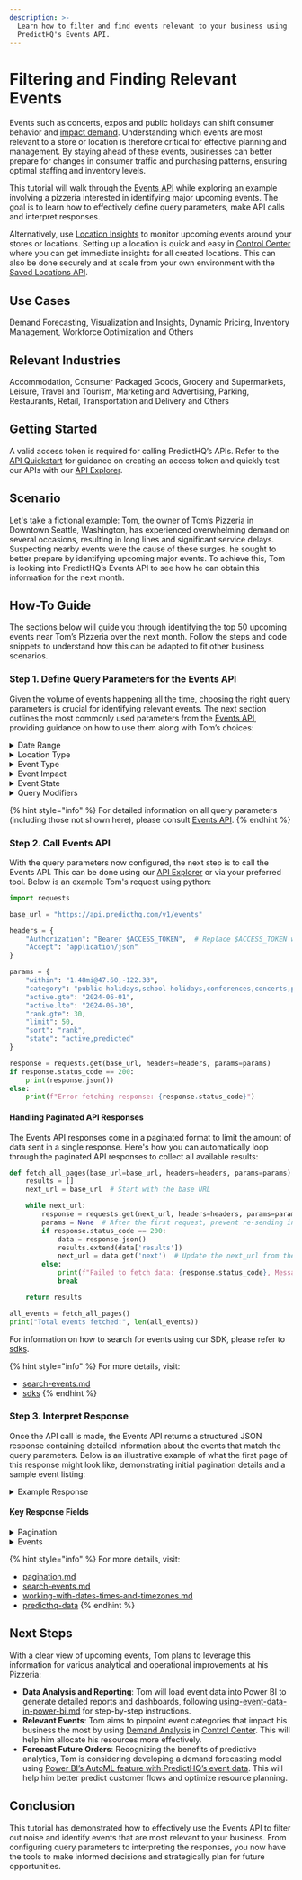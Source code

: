```yaml
---
description: >-
  Learn how to filter and find events relevant to your business using
  PredictHQ's Events API.
---
```


# Filtering and Finding Relevant Events

Events such as concerts, expos and public holidays can shift consumer behavior and [impact demand](https://www.predicthq.com/use-cases/demand-forecasting). Understanding which events are most relevant to a store or location is therefore critical for effective planning and management. By staying ahead of these events, businesses can better prepare for changes in consumer traffic and purchasing patterns, ensuring optimal staffing and inventory levels.

This tutorial will walk through the [Events API](https://www.predicthq.com/apis/event-api) while exploring an example involving a pizzeria interested in identifying major upcoming events. The goal is to learn how to effectively define query parameters, make API calls and interpret responses.

Alternatively, use [Location Insights](https://www.predicthq.com/location-insights) to monitor upcoming events around your stores or locations. Setting up a location is quick and easy in [Control Center](https://control.predicthq.com/location-insights) where you can get immediate insights for all created locations. This can also be done securely and at scale from your own environment with the [Saved Locations API](../../api/saved-locations/).

## Use Cases

Demand Forecasting, Visualization and Insights, Dynamic Pricing, Inventory Management, Workforce Optimization and Others

## Relevant Industries

Accommodation, Consumer Packaged Goods, Grocery and Supermarkets, Leisure, Travel and Tourism, Marketing and Advertising, Parking, Restaurants, Retail, Transportation and Delivery and Others

## Getting Started

A valid access token is required for calling PredictHQ’s APIs. Refer to the [API Quickstart](../api-quickstart.md) for guidance on creating an access token and quickly test our APIs with our [API Explorer](https://control.predicthq.com/explorer/events).

## Scenario

Let's take a fictional example: Tom, the owner of Tom’s Pizzeria in Downtown Seattle, Washington, has experienced overwhelming demand on several occasions, resulting in long lines and significant service delays. Suspecting nearby events were the cause of these surges, he sought to better prepare by identifying upcoming major events. To achieve this, Tom is looking into PredictHQ’s Events API to see how he can obtain this information for the next month.

## How-To Guide

The sections below will guide you through identifying the top 50 upcoming events near Tom’s Pizzeria over the next month. Follow the steps and code snippets to understand how this can be adapted to fit other business scenarios.

### Step 1. Define Query Parameters for the Events API

Given the volume of events happening all the time, choosing the right query parameters is crucial for identifying relevant events. The next section outlines the most commonly used parameters from the [Events API](../../api/events/search-events.md), providing guidance on how to use them along with Tom’s choices:

<details>

<summary>Date Range</summary>

Set the date range for the search.

* **Active**: Use the `active` parameter to include all events that are ongoing in the date range.
* **Start**: To focus on the start dates of events, the date range should be set using the `start` parameter.

#### Settings for Tom’s Pizzeria

Tom is interested in events taking place in the month of June 2024. He will configure the search to include active events from June 1st to June 30th, considering the local time zone.&#x20;

```python
params={
   "active.gte": "2024-06-01",
   "active.lte": "2024-06-30",
   "active.tz": "America/Los_Angeles"
   }
```

</details>

<details>

<summary>Location Type</summary>

Define the catchment area for the search. Refer to our [industry recommendations](../guides/industry-specific-event-filters.md#location-type) for which location type to start with.&#x20;

* **Center Point & Radius**: Define a circular area around your store or location by specifying latitude/longitude and a radius using the `within` parameter. The [Suggested Radius API](https://docs.predicthq.com/api/suggested-radius/get-suggested-radius) can assist in identifying an appropriate radius.

<!---->

* **City, State, Country**: For targeted searches across a predefined area e.g. specific cities, states or countries, use the `place` parameter and provide a place ID. The [Places API](https://docs.predicthq.com/api/places/search-places) can assist in finding correct place IDs.

<!---->

* **Country-wide**: If your interest spans an entire country, the easiest way is to use the `country` parameter and set it to the res

#### Settings for Tom’s Pizzeria

Tom is keen on monitoring events within close proximity to his pizzeria so he decides to set the search location using the center point and radius approach.

Tom first uses the [Suggested Radius API](../../api/suggested-radius/get-suggested-radius.md) to establish the optimal search radius (see below for code snippet). The Suggested Radius API recommends a 1.48 mi radius based on typical foot traffic and local demographic data for Food and Beverage/Restaurant industries in urban settings.

```python
params={
  "within": "1.48mi@47.60,-122.33"
  }
```

#### **Suggested Radius**

Tom is in the Food and Beverage/Restaurants industry and the pizzeria is located in Downtown Seattle at (47.60, -122.33).  These are the two parameters for the Suggested Radius API:

```python
import requests

response = requests.get(
  url="https://api.predicthq.com/v1/suggested-radius",
  headers={
    "Authorization": "Bearer $ACCESS_TOKEN",
    "Accept": "application/json"
    },
  params={
    "location.origin": "47.60,-122.33",
    "radius_unit": "mi",
    "industry": "restaurants"
    }
)

print(response.json())
```

```python
{
  "radius": 1.48,
  "radius_unit": "mi",
  "location": {
    "lat": "47.6",
    "lon": "-122.33"
  }
}
```

</details>

<details>

<summary>Event Type</summary>

Select the types of events for the search.

* **Relevant Event Categories**: To identify [event categories](../predicthq-data/event-categories/) that are most relevant to your location, use [Demand Analysis](https://www.predicthq.com/support/beam-overview) in [Control Center](https://control.predicthq.com/beam) or the [Beam API](../../api/beam/). Alternatively, start with our [industry recommendations](../guides/industry-specific-event-filters.md#relevant-event-categories) for which categories to start with.

<!---->

* **Specific Themes**: Use the `phq_label` parameter to focus on particular themes within a category. For example, to find baseball-related events, set `phq_label` to `baseball`.

#### Settings for Tom’s Pizzeria

For a broad initial survey of upcoming events, Tom has chosen to focus on categories that are likely to influence restaurant visits.

```python
params={
  "category": "public-holidays,performing-arts,conferences,concerts,festivals"
  } 
```

Next, Tom plans to use use [Demand Analysis](https://www.predicthq.com/support/beam-overview) in [Control Center](https://control.predicthq.com/beam) to help refine these categories further based on actual data-driven insights, tailored to his pizzeria.

</details>

<details>

<summary>Event Impact</summary>

Define the event impact for the search.

* **PHQ Rank**: Use the `rank` parameter to target events based on their [predicted impact](../predicthq-data/ranks/phq-rank.md), with values ranging from 0 to 100. This is useful for filtering out smaller events, ensuring focus on those likely to impact demand. Set the minimum rank threshold by setting rank.gte based on our [recommended industry minimums](../guides/industry-specific-event-filters.md#minimum-phq-rank).
  * The `rank_level` parameter divides the PHQ Rank into five equal bands, for simplified categorization. Levels range from 1 to 5, where 1 represents minor impact, such as a community workshop, and 5 represents major impact, like the Olympics.

<!---->

* **Local Rank**: To consider the event's impact on the local area, use `local_rank`, which also ranges from 0 to 100. By considering factors like population density, [Local Rank](../predicthq-data/ranks/local-rank.md) helps differentiate the impact of similar-sized events in different locations, such as Aspen, Colorado versus New York City.
  * The `local_rank_level` parameter divides Local Rank into five equal bands, for simplified categorization. Levels also range from 1 to 5, with 1 representing minor impact and 5 representing major impact, similar to the PHQ Rank.

<!---->

* **PHQ Attendance**: For [attendance-based events](../predicthq-data/event-categories/attendance-based-events.md), impact can be directly measured with `phq_attendance` which is the [number of people predicted to attend an event](../predicthq-data/predicted-attendance.md).

#### Settings for Tom’s Pizzeria&#x20;

To focus his resources efficiently and avoid spending time on smaller, less impactful events, Tom sets a minimum PHQ rank threshold of 30, which is recommended for his industry.

```python
params={
  "rank.gte": 30
  }
```

</details>

<details>

<summary>Event State</summary>

Track events based on their likelihood of occurring.

* **Event State**: Events classified as `active` by the `state` parameter have confirmed details including start dates and locations, whereas the details of \`predicted\` events are [subject to change](../predicthq-data/predicted-events.md) as more information becomes available. Events are marked as `deleted` if they are canceled, postponed, or otherwise removed.

Focusing primarily on `active` and `predicted` event states ensures that only events which are relevant and likely to occur are tracked

#### Settings for Tom’s Pizzeria

Tom is interested in all upcoming events in June 2024 and has decided to include `predicted` events as well.

```python
params={
  "state": "active,predicted"
  }
```

</details>

<details>

<summary>Query Modifiers</summary>

Optimize search results with useful parameters.

* **Limit**: Specify the maximum number of events per page to return, managing the volume of results and focusing on the most relevant events. Use the `next` field in the API response to navigate to additional results (refer to [#handling-paginated-api-responses](filtering-and-finding-relevant-events.md#handling-paginated-api-responses "mention") for more details).

<!---->

* **Sort**: Order the search results according to specific attributes, most commonly event impact such as `rank` or `phq_attendance`, to prioritize high impact events.

#### Settings for Tom’s Pizzeria

Tom is interested in the top 50 upcoming events for June 2024 that could impact his business. He sets the search parameters to not only manage the scope of results but also ensure that the most significant events are returned first.

```python
params={
   "limit": 50,
   "sort": "rank"
   }
```

</details>

{% hint style="info" %}
For detailed information on all query parameters (including those not shown here), please consult [Events API](../../api/events/).
{% endhint %}

### Step 2. Call Events API

With the query parameters now configured, the next step is to call the Events API. This can be done using our [API Explorer](https://control.predicthq.com/explorer/events) or via your preferred tool. Below is an example Tom's request using python:

```python
import requests

base_url = "https://api.predicthq.com/v1/events"

headers = {
    "Authorization": "Bearer $ACCESS_TOKEN",  # Replace $ACCESS_TOKEN with your actual token
    "Accept": "application/json"
}

params = {
    "within": "1.48mi@47.60,-122.33",
    "category": "public-holidays,school-holidays,conferences,concerts,performing-arts",
    "active.gte": "2024-06-01",
    "active.lte": "2024-06-30",
    "rank.gte": 30,
    "limit": 50,
    "sort": "rank",
    "state": "active,predicted"
}

response = requests.get(base_url, headers=headers, params=params)
if response.status_code == 200:
    print(response.json())
else:
    print(f"Error fetching response: {response.status_code}")
```

#### Handling Paginated API Responses

The Events API responses come in a paginated format to limit the amount of data sent in a single response. Here's how you can automatically loop through the paginated API responses to collect all available results:

```python
def fetch_all_pages(base_url=base_url, headers=headers, params=params):
    results = []
    next_url = base_url  # Start with the base URL

    while next_url:
        response = requests.get(next_url, headers=headers, params=params)
        params = None  # After the first request, prevent re-sending initial parameters
        if response.status_code == 200:
            data = response.json()
            results.extend(data['results'])
            next_url = data.get('next')  # Update the next_url from the 'next' field in the response
        else:
            print(f"Failed to fetch data: {response.status_code}, Message: {response.text}")
            break

    return results

all_events = fetch_all_pages()
print("Total events fetched:", len(all_events))

```

For information on how to search for events using our SDK, please refer to [sdks](../../integrations/sdks/ "mention").

{% hint style="info" %}
For more details, visit:

* [search-events.md](../../api/events/search-events.md "mention")
* [sdks](../../integrations/sdks/ "mention")
{% endhint %}

### Step 3. Interpret Response

Once the API call is made, the Events API returns a structured JSON response containing detailed information about the events that match the query parameters. Below is an illustrative example of what the first page of this response might look like, demonstrating initial pagination details and a sample event listing:

<details>

<summary>Example Response</summary>

```json
{
  "count": 388,
  "overflow": false,
  "next": "https://api.predicthq.com/v1/events/?active.gte=2024-06-01&active.lte=2024-06-30&category=public-holidays%2Cschool-holidays%2Cconferences%2Cconcerts%2Cperforming-arts&limit=50&offset=50&rank.gte=30&sort=rank&state=active%2Cpredicted&within=1.48mi%4047.60%2C-122.33",
  "previous": null,
  "results": [
    {
      "relevance": null,
      "id": "4hFctf3GqQ2MS5qYLW",
      "title": "Itzy",
      "alternate_titles": [
        "ITZY 2ND WORLD TOUR 'BORN TO BE'",
        "ITZY at WAMU Theater",
        "Itzy (Concert)"
      ],
      "description": "",
      "category": "concerts",
      "labels": [
        "concert",
        "music"
      ],
      "rank": 62,
      "local_rank": 77,
      "phq_attendance": 4201,
      "entities": [
        {
          "entity_id": "hckgG3yNMg5PRGsL49pNzK",
          "name": "ITZY",
          "type": "organization"
        },
        {
          "entity_id": "3AedBWTgigZjWx9NhwLsvgU",
          "name": "CenturyLink Field - WaMu Theater",
          "type": "venue",
          "formatted_address": "800 Occidental Avenue South\nSeattle, WA 98134\nUnited States of America"
        }
      ],
      "duration": 0,
      "start": "2024-06-07T03:00:00Z",
      "start_local": "2024-06-06T20:00:00",
      "end": "2024-06-07T03:00:00Z",
      "end_local": "2024-06-06T20:00:00",
      "predicted_end": "2024-06-07T07:10:00Z",
      "predicted_end_local": "2024-06-07T00:10:00",
      "updated": "2024-05-15T18:25:53Z",
      "first_seen": "2024-01-26T02:32:24Z",
      "timezone": "America/Los_Angeles",
      "location": [
        -122.3322862,
        47.5933082
      ],
      "geo": {
        "geometry": {
          "coordinates": [
            -122.3322862,
            47.5933082
          ],
          "type": "Point"
        },
        "placekey": "zzw-223@5x4-4vs-mp9"
      },
      "impact_patterns": [
        {
          "vertical": "accommodation",
          "impact_type": "phq_attendance",
          "impacts": [
            {
              "date_local": "2024-06-05",
              "value": 841,
              "position": "leading"
            },
            {
              "date_local": "2024-06-06",
              "value": 4201,
              "position": "event_day"
            },
            {
              "date_local": "2024-06-07",
              "value": 421,
              "position": "lagging"
            }
          ]
        },
        {
          "vertical": "hospitality",
          "impact_type": "phq_attendance",
          "impacts": [
            {
              "date_local": "2024-06-04",
              "value": 85,
              "position": "leading"
            },
            {
              "date_local": "2024-06-05",
              "value": 1051,
              "position": "leading"
            },
            {
              "date_local": "2024-06-06",
              "value": 4201,
              "position": "event_day"
            },
            {
              "date_local": "2024-06-07",
              "value": 127,
              "position": "lagging"
            }
          ]
        }
      ],
      "scope": "locality",
      "country": "US",
      "place_hierarchies": [
        [
          "6295630",
          "6255149",
          "6252001",
          "5815135",
          "5799783",
          "7174408",
          "5809844"
        ]
      ],
      "state": "active",
      "private": false,
      "predicted_event_spend": 325046,
      "predicted_event_spend_industries": {
        "accommodation": 77435,
        "hospitality": 188904,
        "transportation": 58707
      },
      "phq_labels": [
        {
          "label": "pop",
          "weight": 0.53
        },
        {
          "label": "other",
          "weight": 0.47
        }
      ]
    },
    {
      // More results...
    }
  ]
}
```

</details>

#### Key Response Fields

<details>

<summary>Pagination</summary>

Results are returned in a paginated format, where the number of events per page is determined by your subscription limits. The key fields related to pagination include:

* `count`: The total number of events that match the search criteria.
* `next` and `previous`: URLs that can be used to navigate to the next or previous pages of results, respectively.&#x20;
* `overflow`: If `true`, this indicates more results are available but cannot be reached through normal pagination due to subscription limits. Consider making your search query more specific to reduce the number of results returned.&#x20;

For more comprehensive guidelines on navigating paginated results, refer to [pagination.md](../../api/overview/pagination.md "mention").

</details>

<details>

<summary>Events</summary>

Events are detailed in the results section of the response, each represented as a JSON block. The amount of information provided for each event can vary depending on the type of event and other factors. A comprehensive guide that covers each available field can be found in [#response-fields](../../api/events/search-events.md#response-fields "mention"). Common response fields include:

**Dates**

* `start_local`, `end_local`: Indicates the start and end dates of the event in the local time zone. If an end date is not available, it defaults to the start date. For some events where the end date is not available, a [predicted end date](../predicthq-data/predicted-end-times.md) fills this gap with `predicted_end_local`.
* `start`, `end`, `predicted_end`: Indicates the start, end and predicted end dates in UTC.

**Location**

* `geo`: Includes the latitude/longitude coordinates of the event as well as additional location information which is especially useful for events that cover [an area](../guides/geolocation-guides/working-with-polygons.md) rather than a point, such as parades.&#x20;
* `place_hierarchies`: Lists the [place IDs](../guides/geolocation-guides/understanding-place-hierarchies.md) associated with the event location.
* `country`: Identifies the country where the event takes place.

**Event Descriptors**

* `title`: The name of the event.
* `description`: A brief description of what the event entails, if available.
* `category`: The [type of event](../predicthq-data/event-categories/), such as concerts or public holidays.
* `phq_labels`: [Tags](../predicthq-data/labels.md) that classify the event into common themes or topics. Note, `labels` is a legacy field and is no longer maintained.

**Event Impact**

* `rank`: The [predicted impact](../predicthq-data/ranks/phq-rank.md) of the event based on a globally comparable rank index.
* `local_rank`: The [predicted impact](../predicthq-data/ranks/local-rank.md) of the event, taking into account the local area.
* `phq_attendance`: The number of people [predicted to attend](../predicthq-data/predicted-attendance.md) the event, for [attendance-based events](../predicthq-data/event-categories/attendance-based-events.md).
* `impact_patterns`: The [predicted impact](../predicthq-data/impact-patterns.md) of how the event affects various industries on days surrounding the event.
* `predicted_event_spend`: The [predicted financial impact](../predicthq-data/predicted-event-spend.md) of the event on local businesses.

</details>

{% hint style="info" %}
For more details, visit:

* [pagination.md](../../api/overview/pagination.md "mention")
* [search-events.md](../../api/events/search-events.md "mention")
* [working-with-dates-times-and-timezones.md](../guides/date-and-time-guides/working-with-dates-times-and-timezones.md "mention")
* [predicthq-data](../predicthq-data/ "mention")
{% endhint %}

## Next Steps

With a clear view of upcoming events, Tom plans to leverage this information for various analytical and operational improvements at his Pizzeria:

* **Data Analysis and Reporting**: Tom will load event data into Power BI to generate detailed reports and dashboards, following [using-event-data-in-power-bi.md](using-event-data-in-power-bi.md "mention") for step-by-step instructions.
* **Relevant Events**: Tom aims to pinpoint event categories that impact his business the most by using [Demand Analysis](https://www.predicthq.com/support/beam-overview) in [Control Center](https://control.predicthq.com/beam). This will help him allocate his resources more effectively.
* **Forecast Future Orders**: Recognizing the benefits of predictive analytics, Tom is considering developing a demand forecasting model using [Power BI’s AutoML feature with PredictHQ’s event data](../../integrations/third-party-integrations/integrate-with-a-demand-forecast-in-powerbi.md). This will help him better predict customer flows and optimize resource planning.

## Conclusion

This tutorial has demonstrated how to effectively use the Events API to filter out noise and identify events that are most relevant to your business. From configuring query parameters to interpreting the responses, you now have the tools to make informed decisions and strategically plan for future opportunities.

